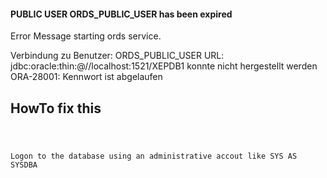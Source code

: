 #### PUBLIC USER ORDS_PUBLIC_USER has been expired 

Error Message starting ords service.

Verbindung zu Benutzer: ORDS_PUBLIC_USER URL: jdbc:oracle:thin:@//localhost:1521/XEPDB1 konnte nicht hergestellt werden
ORA-28001: Kennwort ist abgelaufen

HowTo fix this
---------------

<code> 

  Logon to the database using an administrative accout like SYS AS SYSDBA  
  
<code/>





